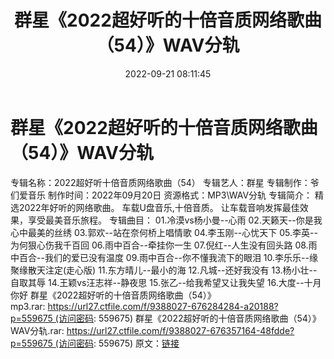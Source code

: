 ﻿---
title: 群星《2022超好听的十倍音质网络歌曲（54）》WAV分轨
date: 2022-09-21 08:11:45
categories: WAV车载音乐、镜像
tags: 华语中文
---
# 群星《2022超好听的十倍音质网络歌曲（54）》WAV分轨

专辑名称：2022超好听十倍音质网络歌曲（54）
专辑艺人：群星
专辑制作：爷们爱音乐
制作时间：2022年09月20日
资源格式：MP3\WAV分轨
专辑简介：
精选2022年好听的网络歌曲。
车载U盘音乐,十倍音质。
让车载音响发挥最佳效果，享受最美音乐旅程。
专辑曲目：
01.冷漠vs杨小曼--心雨
02.天籁天--你是我心中最美的丝绣
03.郭欢--站在奈何桥上唱情歌
04.李玉刚--心忧天下
05.李英--为何狠心伤我千百回
06.雨中百合--牵挂你一生
07.倪红--人生没有回头路
08.雨中百合--我们的爱已没有温度
09.雨中百合--你不懂我流下的眼泪
10.李乐乐--缘聚缘散天注定(走心版)
11.东方晴儿--最小的海
12.凡城--还好我没有
13.杨小壮--自取其辱
14.王颖vs汪志祥--静夜思
15.张乙--给我希望又让我失望
16.大度--十月你好
群星《2022超好听的十倍音质网络歌曲（54）》mp3.rar: https://url27.ctfile.com/f/9388027-676284284-a20188?p=559675 (访问密码:
559675)
群星《2022超好听的十倍音质网络歌曲（54）》WAV分轨.rar: https://url27.ctfile.com/f/9388027-676357164-48fdde?p=559675 (访问密码:
559675)
原文：[链接](https://blog.sina.com.cn/s/blog_1647c7e7601030ziv.html)